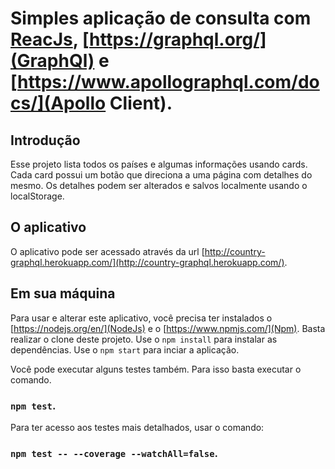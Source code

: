 # Simples aplicação de consulta com  [ReacJs](https://reactjs.org/), [https://graphql.org/](GraphQl) e  [https://www.apollographql.com/docs/](Apollo Client).

## Introdução

Esse projeto lista todos os países e algumas informações usando cards.
Cada card possui um botão que direciona a uma página com detalhes do mesmo.
Os detalhes podem ser alterados e salvos localmente usando o localStorage.

## O aplicativo

O aplicativo pode ser acessado através da url [http://country-graphql.herokuapp.com/](http://country-graphql.herokuapp.com/).

## Em sua máquina

Para usar e alterar este aplicativo, você precisa ter instalados o [https://nodejs.org/en/](NodeJs) e o [https://www.npmjs.com/](Npm).
Basta realizar o clone deste projeto.
Use o `npm install` para instalar as dependências.
Use o `npm start` para inciar a aplicação.

Você pode executar alguns testes também.
Para isso basta executar o comando.
### `npm test`.

Para ter acesso aos testes mais detalhados, usar o comando:
### `npm test -- --coverage --watchAll=false`.
